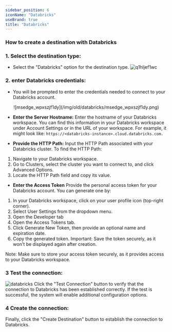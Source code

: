```yaml
---
sidebar_position: 6
iconName: "Databricks"
useBrand: true
title: "Databricks"
---
```

### How to create a destination with Databricks

### 1. Select the destination type:
- Select the "Databricks" option for the destination type.
![q1hljef1wc](/img/old/databricks/q1hljef1wc.png)

### 2. enter Databricks credentials:
- You will be prompted to enter the credentials needed to connect to your Databricks account.
  
<p align="center">
![msedge_wpxszjf1dy](/img/old/databricks/msedge_wpxszjf1dy.png)
</p>

- **Enter the Server Hostname:**
      Enter the hostname of your Databricks workspace. You can find this information in your Databricks workspace under Account Settings or in the URL of your workspace. For example, it might look like:
      `https://<databricks-instance>.cloud.databricks.com.`

- **Provide the HTTP Path:**
Input the HTTP Path associated with your Databricks cluster. To find the HTTP Path:

1. Navigate to your Databricks workspace.
2. Go to Clusters, select the cluster you want to connect to, and click Advanced Options.
3. Locate the HTTP Path field and copy its value.

- **Enter the Access Token**
Provide the personal access token for your Databricks account. You can generate one by:

1. In your Databricks workspace, click on your user profile icon (top-right corner).
2. Select User Settings from the dropdown menu.
3. Open the Developer tab 
4. Open the Access Tokens tab.
5. Click Generate New Token, then provide an optional name and expiration date.
6. Copy the generated token. Important: Save the token securely, as it won't be displayed again after creation.

Note: Make sure to store your access token securely, as it provides access to your Databricks workspace.


### 3 Test the connection:

![databricks](/img/old/databricks/databricks.gif)
Click the "Test Connection" button to verify that the connection to Databricks has been established correctly.
If the test is successful, the system will enable additional configuration options.


### 4 Create the connection:
Finally, click the "Create Destination" button to establish the connection to Databricks.